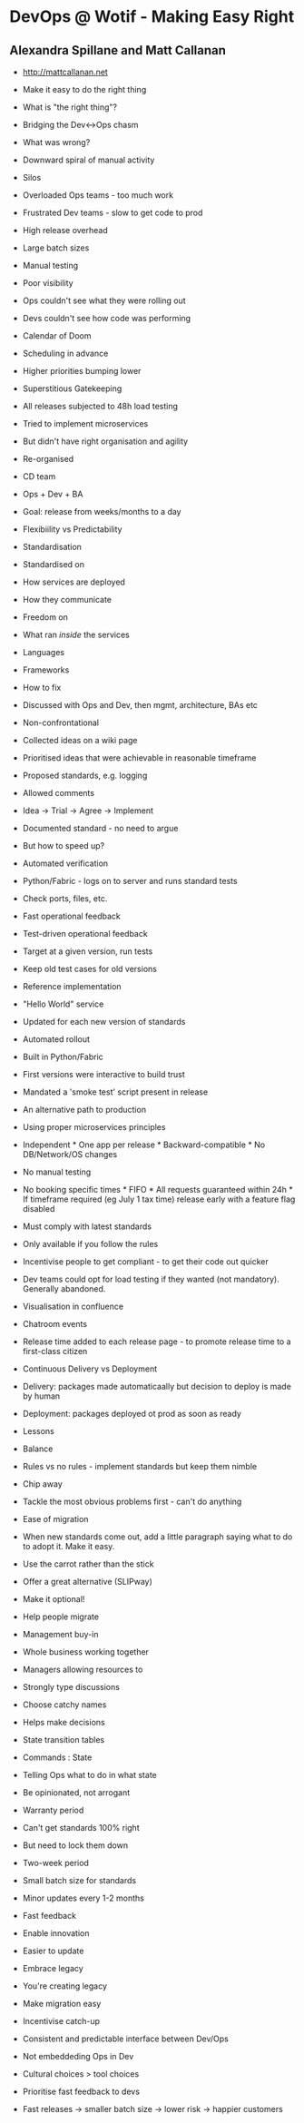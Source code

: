 # DevOps @ Wotif - Making Easy Right
## Alexandra Spillane and Matt Callanan

* http://mattcallanan.net

* Make it easy to do the right thing
* What is "the right thing"?
 * Bridging the Dev<->Ops chasm
* What was wrong?
 * Downward spiral of manual activity
 * Silos
 * Overloaded Ops teams - too much work
 * Frustrated Dev teams - slow to get code to prod
 * High release overhead
 * Large batch sizes
 * Manual testing
 * Poor visibility
  * Ops couldn't see what they were rolling out
  * Devs couldn't see how code was performing
 * Calendar of Doom
  * Scheduling in advance
  * Higher priorities bumping lower
 * Superstitious Gatekeeping
  * All releases subjected to 48h load testing
 * Tried to implement microservices
  * But didn't have right organisation and agility
* Re-organised
 * CD team
  * Ops + Dev + BA
 * Goal: release from weeks/months to a day
* Flexibiility vs Predictability
* Standardisation
 * Standardised on
  * How services are deployed
  * How they communicate
 * Freedom on
  * What ran *inside* the services
   * Languages
   * Frameworks
* How to fix
 * Discussed with Ops and Dev, then mgmt, architecture, BAs etc
  * Non-confrontational
 * Collected ideas on a wiki page
  * Prioritised ideas that were achievable in reasonable timeframe
 * Proposed standards, e.g. logging
  * Allowed comments
  * Idea -> Trial -> Agree -> Implement
  * Documented standard - no need to argue
* But how to speed up?
 * Automated verification
  * Python/Fabric - logs on to server and runs standard tests
  * Check ports, files, etc.
  * Fast operational feedback
  * Test-driven operational feedback
   * Target at a given version, run tests
  * Keep old test cases for old versions
  * Reference implementation
   * "Hello World" service
   * Updated for each new version of standards
 * Automated rollout
  * Built in Python/Fabric
  * First versions were interactive to build trust
  * Mandated a 'smoke test' script present in release
 * An alternative path to production
  * Using proper microservices principles
   * Independent
    * One app per release
    * Backward-compatible
    * No DB/Network/OS changes
   * No manual testing
   * No booking specific times
    * FIFO
    * All requests guaranteed within 24h
    * If timeframe required (eg July 1 tax time) release early with a feature flag disabled
   * Must comply with latest standards
  * Only available if you follow the rules
   * Incentivise people to get compliant - to get their code out quicker
  * Dev teams could opt for load testing if they wanted (not mandatory). Generally abandoned.
  * Visualisation in confluence
  * Chatroom events
  * Release time added to each release page - to promote release time to a first-class citizen
* Continuous Delivery vs Deployment
 * Delivery: packages made automaticaally but decision to deploy is made by human
 * Deployment: packages deployed ot prod as soon as ready
* Lessons
 * Balance
  * Rules vs no rules - implement standards but keep them nimble
 * Chip away
  * Tackle the most obvious problems first - can't do anything
 * Ease of migration
  * When new standards come out, add a little paragraph saying what to do to adopt it. Make it easy.
 * Use the carrot rather than the stick
  * Offer a great alternative (SLIPway)
  * Make it optional!
  * Help people migrate
  * Management buy-in
   * Whole business working together
   * Managers allowing resources to
 * Strongly type discussions
  * Choose catchy names
  * Helps make decisions
 * State transition tables
  * Commands : State
  * Telling Ops what to do in what state
 * Be opinionated, not arrogant
 * Warranty period
  * Can't get standards 100% right
  * But need to lock them down
  * Two-week period
 * Small batch size for standards
  * Minor updates every 1-2 months
  * Fast feedback
  * Enable innovation
  * Easier to update
 * Embrace legacy
  * You're creating legacy
  * Make migration easy
  * Incentivise catch-up
* Consistent and predictable interface between Dev/Ops
 * Not embeddeding Ops in Dev
* Cultural choices > tool choices
* Prioritise fast feedback to devs
* Fast releases -> smaller batch size -> lower risk -> happier customers


